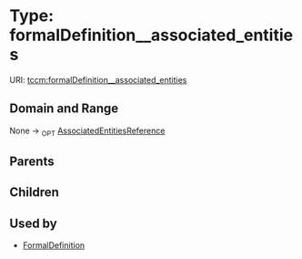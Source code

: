 
# Type: formalDefinition__associated_entities




URI: [tccm:formalDefinition__associated_entities](https://hotecosystem.org/tccm/formalDefinition__associated_entities)


## Domain and Range

None ->  <sub>OPT</sub> [AssociatedEntitiesReference](AssociatedEntitiesReference.md)

## Parents


## Children


## Used by

 * [FormalDefinition](FormalDefinition.md)
